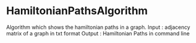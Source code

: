 # HamiltonianPathsAlgorithm
Algorithm which shows the hamiltonian paths in a graph.
Input : adjacency matrix of a graph in txt format
Output : Hamiltonian Paths in command line
